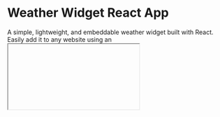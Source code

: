 # Weather Widget React App

A simple, lightweight, and embeddable weather widget built with React. Easily add it to any website using an <iframe> tag.

LIVE:[View Live](https://react-weather-app-widget.vercel.app)

## Technologies Used

- React
- OpenWeatherMap API
- BootStrap

This project was bootstrapped with [Create React App](https://github.com/facebook/create-react-app).

## Getting Started

1. Clone the Repository
2. Install Dependencies
   `npm install`
3. Run the App Locally
   `npm start`

## Building the App

`npm build`

## Embed on Any Website

`<iframe src="https://react-weather-app-widget.vercel.app/" width="enter height" height="enter width" frameborder="0" </iframe>
`

## 🌍 API Configuration

This widget fetches weather data from OpenWeather API.
To use your own API key, update src/config.js:
`export const API_KEY = "your-api-key-here"; `

